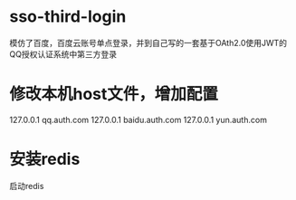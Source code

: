 # sso-third-login
模仿了百度，百度云账号单点登录，并到自己写的一套基于OAth2.0使用JWT的QQ授权认证系统中第三方登录
# 修改本机host文件，增加配置
127.0.0.1       qq.auth.com
127.0.0.1       baidu.auth.com
127.0.0.1       yun.auth.com
# 安装redis
  启动redis
